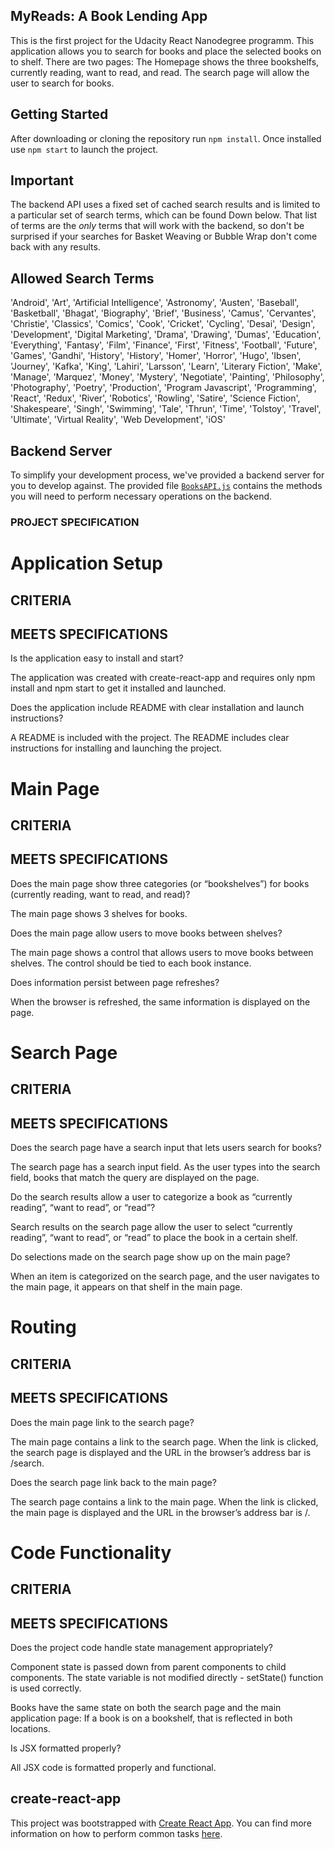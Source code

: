 ## MyReads: A Book Lending App

This is the first project for the Udacity React Nanodegree programm.
This application allows you to search for books and place the selected books on to shelf. There are two pages: The Homepage shows the three bookshelfs, currently reading, want to read, and read. The search page will allow the user to search for books. 

## Getting Started

After downloading or cloning the repository  run `npm install`. 
Once installed use `npm start` to launch the project.


## Important
The backend API uses a fixed set of cached search results and is limited to a particular set of search terms, which can be found Down below. That list of terms are the _only_ terms that will work with the backend, so don't be surprised if your searches for Basket Weaving or Bubble Wrap don't come back with any results. 

## Allowed Search Terms

'Android', 'Art', 'Artificial Intelligence', 'Astronomy', 'Austen', 'Baseball', 'Basketball', 'Bhagat', 'Biography', 'Brief', 'Business', 'Camus', 'Cervantes', 'Christie', 'Classics', 'Comics', 'Cook', 'Cricket', 'Cycling', 'Desai', 'Design', 'Development', 'Digital Marketing', 'Drama', 'Drawing', 'Dumas', 'Education', 'Everything', 'Fantasy', 'Film', 'Finance', 'First', 'Fitness', 'Football', 'Future', 'Games', 'Gandhi', 'History', 'History', 'Homer', 'Horror', 'Hugo', 'Ibsen', 'Journey', 'Kafka', 'King', 'Lahiri', 'Larsson', 'Learn', 'Literary Fiction', 'Make', 'Manage', 'Marquez', 'Money', 'Mystery', 'Negotiate', 'Painting', 'Philosophy', 'Photography', 'Poetry', 'Production', 'Program Javascript', 'Programming', 'React', 'Redux', 'River', 'Robotics', 'Rowling', 'Satire', 'Science Fiction', 'Shakespeare', 'Singh', 'Swimming', 'Tale', 'Thrun', 'Time', 'Tolstoy', 'Travel', 'Ultimate', 'Virtual Reality', 'Web Development', 'iOS'


## Backend Server

To simplify your development process, we've provided a backend server for you to develop against. The provided file [`BooksAPI.js`](src/BooksAPI.js) contains the methods you will need to perform necessary operations on the backend.

### PROJECT SPECIFICATION

# Application Setup

## CRITERIA
## MEETS SPECIFICATIONS

Is the application easy to install and start?

The application was created with create-react-app and requires only npm install and npm start to get it installed and launched.

Does the application include README with clear installation and launch instructions?

A README is included with the project. The README includes clear instructions for installing and launching the project.

# Main Page

## CRITERIA
## MEETS SPECIFICATIONS

Does the main page show three categories (or “bookshelves”) for books (currently reading, want to read, and read)?

The main page shows 3 shelves for books.

Does the main page allow users to move books between shelves?

The main page shows a control that allows users to move books between shelves. The control should be tied to each book instance.

Does information persist between page refreshes?

When the browser is refreshed, the same information is displayed on the page.

# Search Page

## CRITERIA
## MEETS SPECIFICATIONS

Does the search page have a search input that lets users search for books?

The search page has a search input field. As the user types into the search field, books that match the query are displayed on the page.

Do the search results allow a user to categorize a book as “currently reading”, “want to read”, or “read”?

Search results on the search page allow the user to select “currently reading”, “want to read”, or “read” to place the book in a certain shelf.

Do selections made on the search page show up on the main page?

When an item is categorized on the search page, and the user navigates to the main page, it appears on that shelf in the main page.

# Routing

## CRITERIA
## MEETS SPECIFICATIONS

Does the main page link to the search page?

The main page contains a link to the search page. When the link is clicked, the search page is displayed and the URL in the browser’s address bar is /search.

Does the search page link back to the main page?

The search page contains a link to the main page. When the link is clicked, the main page is displayed and the URL in the browser’s address bar is /.

# Code Functionality

## CRITERIA
## MEETS SPECIFICATIONS

Does the project code handle state management appropriately?

Component state is passed down from parent components to child components. The state variable is not modified directly - setState() function is used correctly.

Books have the same state on both the search page and the main application page: If a book is on a bookshelf, that is reflected in both locations.

Is JSX formatted properly?

All JSX code is formatted properly and functional.








## create-react-app

This project was bootstrapped with [Create React App](https://github.com/facebookincubator/create-react-app). You can find more information on how to perform common tasks [here](https://github.com/facebookincubator/create-react-app/blob/master/packages/react-scripts/template/README.md).

